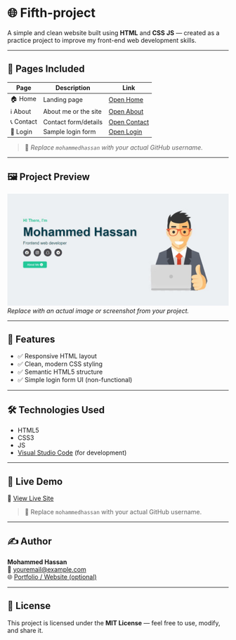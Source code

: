 # 🌐 Fifth-project

A simple and clean website built using **HTML** and **CSS**  **JS** — created as a practice project to improve my front-end web development skills.

---

## 📄 Pages Included

| Page         | Description             | Link                                                                 |
|--------------|-------------------------|----------------------------------------------------------------------|
| 🏠 Home       | Landing page             | [Open Home](https://mohammedhassan-mh.github.io/Fifth-project/)   |
| ℹ️ About      | About me or the site     | [Open About](https://mohammedhassan-mh.github.io/Fifth-project/)  |
| 📞 Contact    | Contact form/details     | [Open Contact](https://mohammedhassan-mh.github.io/Fifth-project/) |
| 🔐 Login      | Sample login form        | [Open Login](https://mohammedhassan-mh.github.io/Fifth-project/)  |

> 📝 *Replace `mohammedhassan` with your actual GitHub username.*

---

## 🖼️ Project Preview

![Preview](img/a.jpg)  
*Replace with an actual image or screenshot from your project.*

---

## 🚀 Features

- ✅ Responsive HTML layout  
- ✅ Clean, modern CSS styling  
- ✅ Semantic HTML5 structure  
- ✅ Simple login form UI (non-functional)  

---

## 🛠️ Technologies Used

- HTML5  
- CSS3
- JS
- [Visual Studio Code](https://code.visualstudio.com/) (for development)

---

## 📡 Live Demo

🔗 [View Live Site](https://mohammedhassan-mh.github.io/First-project)

> 📌 Replace `mohammedhassan` with your actual GitHub username.

---

## ✍️ Author

**Mohammed Hassan**  
📧 youremail@example.com  
🌐 [Portfolio / Website (optional)](https://mohammedhassan-mh.com)

---

## 📄 License

This project is licensed under the **MIT License** — feel free to use, modify, and share it.
